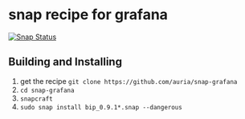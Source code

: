 # snap recipe for grafana

[![Snap Status](https://build.snapcraft.io/badge/auria/snap-grafana.svg)](https://build.snapcraft.io/user/auria/snap-grafana)

## Building and Installing

1. get the recipe `git clone https://github.com/auria/snap-grafana`
2. `cd snap-grafana`
3. `snapcraft`
4. `sudo snap install bip_0.9.1*.snap --dangerous`


